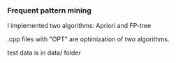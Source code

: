<h3>Frequent pattern mining</h3>
<p>I implemented two algorithms: Apriori and FP-tree</p>
<p>.cpp files with "OPT" are optimization of two algorithms.</p>
</p>test data is in data/ folder</p>
